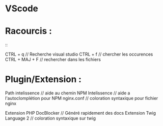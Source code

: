 VScode
===================


Racourcis :
===================
::

  CTRL + q // Recherche visual studio
  CTRL + f // chercher les occurences
  CTRL + MAJ + F // rechercher dans les fichiers

Plugin/Extension :
===================

Path intelissence // aide au chemin
NPM Intelissence // aide a l'autoclomplétion pour NPM
nginx.conf // coloration syntaxique pour fichier nginx

Extension PHP DocBlocker // Généré rapidement des docs
Extension Twig Language 2 // coloration syntaxique sur twig
